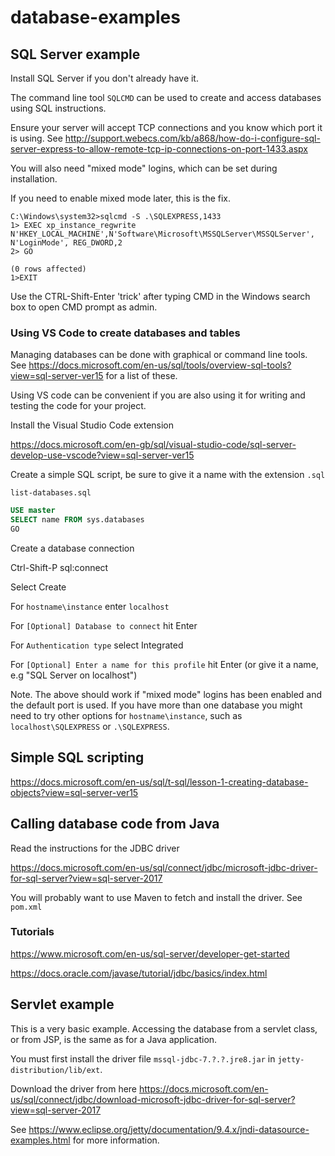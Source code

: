 # database-examples

## SQL Server example

Install SQL Server if you don't already have it.

The command line tool ```SQLCMD``` can be used to create and access databases using SQL instructions.

Ensure your server will accept TCP connections and you know which port it is using.  See <http://support.webecs.com/kb/a868/how-do-i-configure-sql-server-express-to-allow-remote-tcp-ip-connections-on-port-1433.aspx>

You will also need "mixed mode" logins, which can be set during installation.

If you need to enable mixed mode later, this is the fix.

```C:\Windows\system32>
C:\Windows\system32>sqlcmd -S .\SQLEXPRESS,1433
1> EXEC xp_instance_regwrite N'HKEY_LOCAL_MACHINE',N'Software\Microsoft\MSSQLServer\MSSQLServer', N'LoginMode', REG_DWORD,2
2> GO

(0 rows affected)
1>EXIT
```

Use the CTRL-Shift-Enter 'trick' after typing CMD in the Windows search box to open CMD prompt as admin. 

### Using VS Code to create databases and tables

Managing databases can be done with graphical or command line tools.  See <https://docs.microsoft.com/en-us/sql/tools/overview-sql-tools?view=sql-server-ver15> for a list of these.

Using VS code can be convenient if you are also using it for writing and testing the code for your project.

Install the Visual Studio Code extension

<https://docs.microsoft.com/en-gb/sql/visual-studio-code/sql-server-develop-use-vscode?view=sql-server-ver15>

Create a simple SQL script, be sure to give it a name with the extension ```.sql```

```list-databases.sql```

```sql
USE master
SELECT name FROM sys.databases
GO
```

Create a database connection

Ctrl-Shift-P sql:connect

Select Create

For ```hostname\instance``` enter ```localhost```

For ```[Optional] Database to connect``` hit Enter

For ```Authentication type``` select Integrated

For ```[Optional] Enter a name for this profile``` hit Enter (or give it a name, e.g "SQL Server on localhost")

Note.  The above should work if "mixed mode" logins has been enabled and the default port is used.  If you have more than one database you might need to try other options for ```hostname\instance```, such as ```localhost\SQLEXPRESS``` or ```.\SQLEXPRESS```.

## Simple SQL scripting

<https://docs.microsoft.com/en-us/sql/t-sql/lesson-1-creating-database-objects?view=sql-server-ver15>

## Calling database code from Java

Read the instructions for the JDBC driver 

https://docs.microsoft.com/en-us/sql/connect/jdbc/microsoft-jdbc-driver-for-sql-server?view=sql-server-2017

You will probably want to use Maven to fetch and install the driver.  See ```pom.xml```

### Tutorials

<https://www.microsoft.com/en-us/sql-server/developer-get-started>

<https://docs.oracle.com/javase/tutorial/jdbc/basics/index.html>

## Servlet example

This is a very basic example. Accessing the database from a servlet class, or from JSP, is the same as for a Java application.

You must first install the driver file ```mssql-jdbc-7.?.?.jre8.jar``` in ```jetty-distribution/lib/ext```.

Download the driver from here https://docs.microsoft.com/en-us/sql/connect/jdbc/download-microsoft-jdbc-driver-for-sql-server?view=sql-server-2017


See https://www.eclipse.org/jetty/documentation/9.4.x/jndi-datasource-examples.html for more information.


